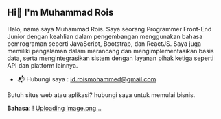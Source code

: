 ## **Hi👋 I'm Muhammad Rois**


Halo, nama saya Muhammad Rois. Saya seorang Programmer Front-End Junior dengan keahlian dalam pengembangan menggunakan bahasa pemrograman seperti JavaScript, Bootstrap, dan ReactJS. Saya juga memiliki pengalaman dalam merancang dan mengimplementasikan basis data, serta mengintegrasikan sistem dengan layanan pihak ketiga seperti API dan platform lainnya.

   * 📬 Hubungi saya : id.roismohammed@gmail.com

Butuh situs web atau aplikasi? hubungi saya untuk memulai bisnis.

**Bahasa**:
! [Uploading image.png…]()

